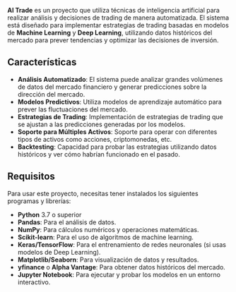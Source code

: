 **AI Trade** es un proyecto que utiliza técnicas de inteligencia artificial para realizar análisis y decisiones de trading de manera automatizada. 
El sistema está diseñado para implementar estrategias de trading basadas en modelos de **Machine Learning** y **Deep Learning**, 
utilizando datos históricos del mercado para prever tendencias y optimizar las decisiones de inversión.

## Características

- **Análisis Automatizado**: El sistema puede analizar grandes volúmenes de datos del mercado financiero y generar predicciones sobre la dirección del mercado.
- **Modelos Predictivos**: Utiliza modelos de aprendizaje automático para prever las fluctuaciones del mercado.
- **Estrategias de Trading**: Implementación de estrategias de trading que se ajustan a las predicciones generadas por los modelos.
- **Soporte para Múltiples Activos**: Soporte para operar con diferentes tipos de activos como acciones, criptomonedas, etc.
- **Backtesting**: Capacidad para probar las estrategias utilizando datos históricos y ver cómo habrían funcionado en el pasado.

## Requisitos

Para usar este proyecto, necesitas tener instalados los siguientes programas y librerías:

- **Python** 3.7 o superior
- **Pandas**: Para el análisis de datos.
- **NumPy**: Para cálculos numéricos y operaciones matemáticas.
- **Scikit-learn**: Para el uso de algoritmos de machine learning.
- **Keras/TensorFlow**: Para el entrenamiento de redes neuronales (si usas modelos de Deep Learning).
- **Matplotlib/Seaborn**: Para visualización de datos y resultados.
- **yfinance** o **Alpha Vantage**: Para obtener datos históricos del mercado.
- **Jupyter Notebook**: Para ejecutar y probar los modelos en un entorno interactivo.
